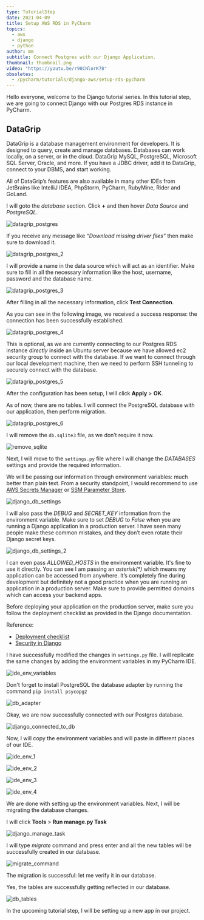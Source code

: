 ```yaml
---
type: TutorialStep
date: 2021-04-09
title: Setup AWS RDS in PyCharm
topics:
  - aws
  - django
  - python
author: mm
subtitle: Connect Postgres with our Django Application.
thumbnail: thumbnail.png
video: "https://youtu.be/r90CNlorK78"
obsoletes:
  - /pycharm/tutorials/django-aws/setup-rds-pycharm
---
```


Hello everyone, welcome to the Django tutorial series. In this tutorial step, we are going to connect Django with our Postgres RDS instance in PyCharm.

## DataGrip

DataGrip is a database management environment for developers. It is designed to query, create and manage databases. Databases can work locally, on a server, or in the cloud. DataGrip MySQL, PostgreSQL, Microsoft SQL Server, Oracle, and more. If you have a JDBC driver, add it to DataGrip, connect to your DBMS, and start working.

All of DataGrip’s features are also available in many other IDEs from JetBrains like IntelliJ IDEA, PhpStorm, PyCharm, RubyMine, Rider and GoLand.

I will goto the _database_ section. Click **+** and then hover _Data Source_ and _PostgreSQL_.

![datagrip_postgres](steps/step1.png)

If you receive any message like _“Download missing driver files”_ then make sure to download it.

![datagrip_postgres_2](steps/step2.png)

I will provide a name in the data source which will act as an identifier. Make sure to fill in all the necessary information like the host, username, password and the database name.

![datagrip_postgres_3](steps/step3.png)

After filling in all the necessary information, click **Test Connection**.

As you can see in the following image, we received a success response: the connection has been successfully established.

![datagrip_postgres_4](steps/step4.png)

This is optional, as we are currently connecting to our Postgres RDS instance _directly_ inside an Ubuntu server because we have allowed ec2 security group to connect with the database. If we want to connect through our local development machine, then we need to perform SSH tunneling to securely connect with the database.

![datagrip_postgres_5](steps/step5.png)

After the configuration has been setup, I will click **Apply** > **OK**.

As of now, there are no tables. I will connect the PostgreSQL database with our application, then perform migration.

![datagrip_postgres_6](steps/step6.png)

I will remove the `db.sqlite3` file, as we don’t require it now.

![remove_sqlite](steps/step7.png)

Next, I will move to the `settings.py` file where I will change the _DATABASES_ settings and provide the required information.

We will be passing our information through environment variables: much better than plain text. From a security standpoint, I would recommend to
use [AWS Secrets Manager](https://aws.amazon.com/secrets-manager/) or
[SSM Parameter Store](https://docs.aws.amazon.com/systems-manager/latest/userguide/systems-manager-parameter-store.html).

![django_db_settings](steps/step8.png)

I will also pass the _DEBUG_ and _SECRET_KEY_ information from the environment variable. Make sure to set _DEBUG_ to _False_ when you are running a Django application in a production server. I have seen many people make these common mistakes, and they don’t even rotate their Django secret keys.

![django_db_settings_2](steps/step9.png)

I can even pass _ALLOWED_HOSTS_ in the environment variable. It's fine to use it directly. You can see I am passing an _asterisk(\*)_ which means my application can be accessed from anywhere. It’s completely fine during development but definitely not a good practice when you are running an application in a production server. Make sure to provide permitted domains which can access your backend apps.

Before deploying your application on the production server, make sure you follow the deployment checklist as provided in the Django documentation.

Reference:

- [Deployment checklist](https://docs.djangoproject.com/en/3.1/howto/deployment/checklist/)
- [Security in Django](https://docs.djangoproject.com/en/3.1/topics/security/)

I have successfully modified the changes in `settings.py` file. I will replicate the same changes by adding the environment variables in my PyCharm IDE.

![ide_env_variables](steps/step10.png)

Don't forget to install PostgreSQL the database adapter by running the command `pip install psycopg2`

![db_adapter](steps/step11.png)

Okay, we are now successfully connected with our Postgres database.

![django_connected_to_db](steps/step12.png)

Now, I will copy the environment variables and will paste in
different places of our IDE.

![ide_env_1](steps/step13.png)

![ide_env_2](steps/step14.png)

![ide_env_3](steps/step15.png)

![ide_env_4](steps/step16.png)

We are done with setting up the environment variables. Next, I will be migrating the database changes.

I will click **Tools** > **Run manage.py Task**

![django_manage_task](steps/step17.png)

I will type _migrate_ command and press enter and all the new tables will be successfully created in our database.

![migrate_command](steps/step18.png)

The migration is successful: let me verify it in our database.

Yes, the tables are successfully getting reflected in our database.

![db_tables](steps/step19.png)

In the upcoming tutorial step, I will be setting up a new app in our project.
